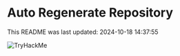 # Auto Regenerate Repository

This README was last updated: 2024-10-18 14:37:55

 ![TryHackMe](https://tryhackme.com/badge/533634)